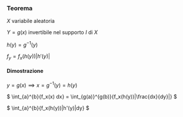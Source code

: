 ### Teorema
$X$ variabile aleatoria

$Y=g(x)$ invertibile nel supporto $I$ di $X$

$h(y) = g^{-1}(y)$

$f_y = f_x(h(y))|h'(y)|$

#### Dimostrazione
$y=g(x) \implies x=g^{-1}(y) = h(y)$

$
\int_{a}^{b}{f_x(x) dx} = 
\int_{g(a)}^{g(b)}{f_x(h(y))|\frac{dx}{dy}|}
$

$
\int_{a}^{b}{f_x(h(y))|h'(y)|dy}
$


